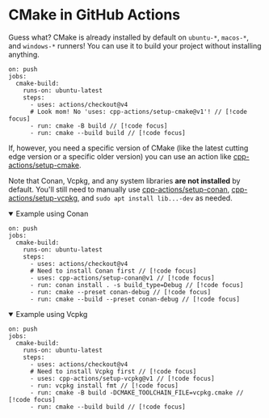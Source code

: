 # CMake in GitHub Actions

Guess what? CMake is already installed by default on `ubuntu-*`, `macos-*`, and
`windows-*` runners! You can use it to build your project without installing
anything.

```yml{8,9}
on: push
jobs:
  cmake-build:
    runs-on: ubuntu-latest
    steps:
      - uses: actions/checkout@v4
      # Look mom! No 'uses: cpp-actions/setup-cmake@v1'! // [!code focus]
      - run: cmake -B build // [!code focus]
      - run: cmake --build build // [!code focus]
```

If, however, you need a specific version of CMake (like the latest cutting edge
version or a specific older version) you can use an action like
[cpp-actions/setup-cmake].

Note that Conan, Vcpkg, and any system libraries **are not installed** by
default. You'll still need to manually use [cpp-actions/setup-conan],
[cpp-actions/setup-vcpkg], and `sudo apt install lib...-dev` as needed.

<details open><summary>Example using Conan</summary>

```yml{8}
on: push
jobs:
  cmake-build:
    runs-on: ubuntu-latest
    steps:
      - uses: actions/checkout@v4
      # Need to install Conan first // [!code focus]
      - uses: cpp-actions/setup-conan@v1 // [!code focus]
      - run: conan install . -s build_type=Debug // [!code focus]
      - run: cmake --preset conan-debug // [!code focus]
      - run: cmake --build --preset conan-debug // [!code focus]
```

</details>

<details open><summary>Example using Vcpkg</summary>

```yml{8}
on: push
jobs:
  cmake-build:
    runs-on: ubuntu-latest
    steps:
      - uses: actions/checkout@v4
      # Need to install Vcpkg first // [!code focus]
      - uses: cpp-actions/setup-vcpkg@v1 // [!code focus]
      - run: vcpkg install fmt // [!code focus]
      - run: cmake -B build -DCMAKE_TOOLCHAIN_FILE=vcpkg.cmake // [!code focus]
      - run: cmake --build build // [!code focus]
```

</details>

[cpp-actions/setup-cmake]: https://github.com/cpp-actions/setup-cmake
[cpp-actions/setup-conan]: https://github.com/cpp-actions/setup-conan
[cpp-actions/setup-vcpkg]: https://github.com/cpp-actions/setup-vcpkg
